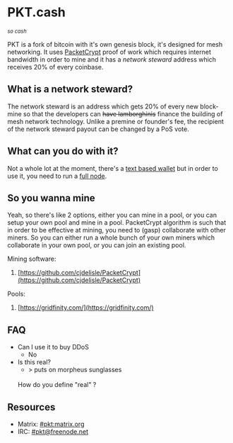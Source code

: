 # PKT.cash
<small>*so cash*</small>

PKT is a fork of bitcoin with it's own genesis block, it's designed for mesh networking. It uses [PacketCrypt](https://github.com/cjdelisle/PacketCrypt) proof of work which requires internet bandwidth in order to mine and it has a *network steward* address which receives 20% of every coinbase.

## What is a network steward?
The network steward is an address which gets 20% of every new block-mine so that the developers can <s>have lamborghinis</s> finance the building of mesh network technology. Unlike a premine or founder's fee, the recipient of the network steward payout can be changed by a PoS vote.

## What can you do with it?
Not a whole lot at the moment, there's a [text based wallet](https://github.com/cjdelisle/pkt-wallet) but in order to use it, you need to run a [full node](https://github.com/cjdelisle/pktd).

## So you wanna mine
Yeah, so there's like 2 options, either you can mine in a pool, or you can setup your own pool and mine in a pool. PacketCrypt algorithm is such that in order to be effective at mining, you need to (gasp) collaborate with other miners. So you can either run a whole bunch of your own miners which collaborate in your own pool, or you can join an existing pool.

Mining software:
1. [https://github.com/cjdelisle/PacketCrypt](https://github.com/cjdelisle/PacketCrypt)

Pools:
1. [https://gridfinity.com/](https://gridfinity.com/)


## FAQ

* Can I use it to buy DDoS
  * No
* Is this real?
  * \> puts on morpheus sunglasses
  <br/>
  How do you define "real" ?

## Resources

* Matrix: [#pkt:matrix.org](https://riot.im/app/#/room/#pkt:m.trnsz.com)
* IRC: [#pkt@freenode.net](https://kiwiirc.com/client/irc.freenode.net/?nick=yaypkt%7C%3F%23pkt)

